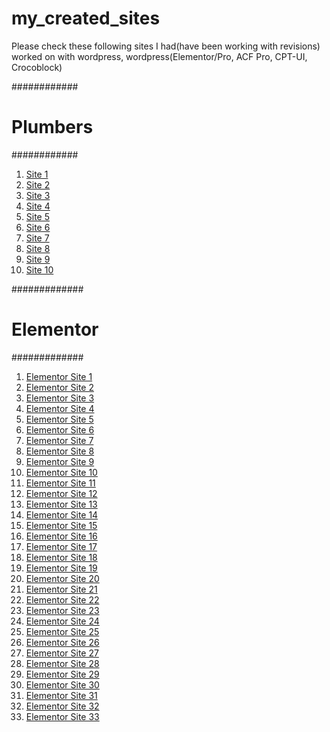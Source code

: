 # my_created_sites
Please check these following sites I had(have been working with revisions) worked on with wordpress, wordpress(Elementor/Pro, ACF Pro, CPT-UI, Crocoblock) 

############
# Plumbers #
############
1) [Site 1](https://www.candwplumbing.com/)
2) [Site 2](https://www.hmcplumbing.com/)
3) [Site 3](https://www.absolutelyplumbhappy.com/)
4) [Site 4](https://www.ccslableaks.com/)
5) [Site 5](http://www.econosewer.com/)
6) [Site 6](https://www.asapplumbingandheatingrockland.com/)
7) [Site 7](https://www.mrrooter.com/)
8) [Site 8](https://www.monroeplumbing.com/)
9) [Site 9](https://www.atlantisplumbing.com/)
10) [Site 10](https://tomdrexlerplumbing.com/)

#############
# Elementor #
#############

1) [Elementor Site 1](https://www.optimonk.com/)
2) [Elementor Site 2](https://kbsci.com/)
3) [Elementor Site 3](https://sustainablenation.com/)
4) [Elementor Site 4](https://www.camperboys.de/en/) 
5) [Elementor Site 5](https://vstavridis.gr/home-page-3/)
6) [Elementor Site 6](https://www.brosspro.com/)
7) [Elementor Site 7](https://www.geekseller.com/)
8) [Elementor Site 8](https://customcabinets.net.au/)
9) [Elementor Site 9](https://aldeilis.is/)
10) [Elementor Site 10](https://rebel.no/)
11) [Elementor Site 11](https://r11.solutions/)
12) [Elementor Site 12](https://otticamiro.it/)
13) [Elementor Site 13](https://www.gutmanmuseum.co.il/)
14) [Elementor Site 14](https://www.epicongroup.com/)
15) [Elementor Site 15](https://www.darps.nl/)
16) [Elementor Site 16](https://www.schema-studio.ch/)
17) [Elementor Site 17](https://www.studiogrit.com.au/)
18) [Elementor Site 18](https://homefrontmagazine.ca/)
19) [Elementor Site 19](https://graycoatings.com/)
20) [Elementor Site 20](https://www.creatistry.com/)
21) [Elementor Site 21](https://www.australiancosmeticinstitute.com.au/)
22) [Elementor Site 22](https://www.londonyouthgames.org/)
23) [Elementor Site 23](https://thefoxesphotography.com/)
24) [Elementor Site 24](https://hijabprintingbandung.com/)
25) [Elementor Site 25](https://www.torgesonelectric.com/)
26) [Elementor Site 26](http://theverahotel.com/)
27) [Elementor Site 27](https://www.bramcompany.com/)
28) [Elementor Site 28](https://broasterchicken.co.il/)
29) [Elementor Site 29](https://www.teads.com/)
30) [Elementor Site 30](https://adamwdesign.co.uk/)
31) [Elementor Site 31](https://society-a.com/)
32) [Elementor Site 32](http://4one.ag/)
33) [Elementor Site 33](https://itho.io)



